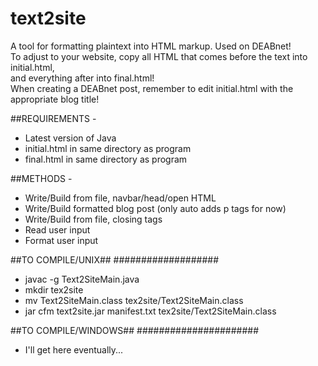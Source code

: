 # text2site
A tool for formatting plaintext into HTML markup. Used on DEABnet! <br>
To adjust to your website, copy all HTML that comes before the text into initial.html, <br>
and everything after into final.html! <br>
When creating a DEABnet post, remember to edit initial.html with the appropriate blog title!

##REQUIREMENTS -
* Latest version of Java
* initial.html in same directory as program
* final.html in same directory as program

##METHODS -
* Write/Build from file, navbar/head/open HTML
* Write/Build formatted blog post (only auto adds p tags for now)
* Write/Build from file, closing tags
* Read user input
* Format user input

##TO COMPILE/UNIX##
###################
* javac -g Text2SiteMain.java
* mkdir tex2site
* mv Text2SiteMain.class tex2site/Text2SiteMain.class
* jar cfm text2site.jar manifest.txt tex2site/Text2SiteMain.class

##TO COMPILE/WINDOWS##
######################
* I'll get here eventually...
